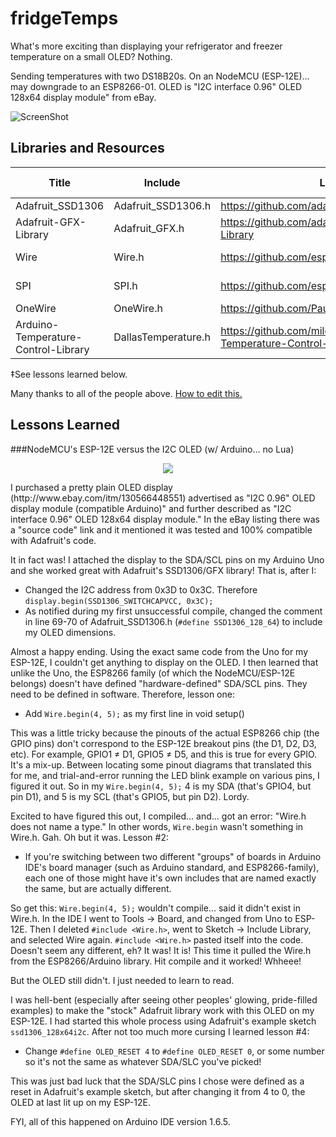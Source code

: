 # fridgeTemps

What's more exciting than displaying your refrigerator and freezer temperature on a small OLED? Nothing.

Sending temperatures with two DS18B20s. On an NodeMCU (ESP-12E)... may downgrade to an ESP8266-01. OLED is "I2C interface 0.96" OLED 128x64 display module" from eBay.

![ScreenShot](http://i.imgur.com/JYmjOTz.jpg)

## Libraries and Resources

Title | Include | Link | w/ IDE?
------|---------|------|----------
Adafruit_SSD1306 | Adafruit_SSD1306.h | https://github.com/adafruit/Adafruit_SSD1306 | No
Adafruit-GFX-Library | Adafruit_GFX.h | https://github.com/adafruit/Adafruit-GFX-Library | No
Wire | Wire.h | https://github.com/esp8266/Arduino | NO!‡
SPI | SPI.h | https://github.com/esp8266/Arduino | NO!‡
OneWire | OneWire.h | https://github.com/PaulStoffregen/OneWire | No
Arduino-Temperature-Control-Library | DallasTemperature.h | https://github.com/milesburton/Arduino-Temperature-Control-Library | No
‡See lessons learned below.

Many thanks to all of the people above. [How to edit this.](https://guides.github.com/features/mastering-markdown/)

## Lessons Learned
###NodeMCU's ESP-12E versus the I2C OLED (w/ Arduino... no Lua)
<p align="center"><img src="http://i.imgur.com/jLLg0gr.jpg"/></p>
I purchased a pretty plain OLED display (http://www.ebay.com/itm/130566448551) advertised as "I2C 0.96" OLED display module (compatible Arduino)" and further described as "I2C interface 0.96" OLED 128x64 display module." In the eBay listing there was a "source code" link and it mentioned it was tested and 100% compatible with Adafruit's code.

It in fact was! I attached the display to the SDA/SCL pins on my Arduino Uno and she worked great with Adafruit's SSD1306/GFX library! That is, after I:
* Changed the I2C address from 0x3D to 0x3C. Therefore `display.begin(SSD1306_SWITCHCAPVCC, 0x3C);`
* As notified during my first unsuccessful compile, changed the comment in line 69-70 of Adafruit_SSD1306.h (`#define SSD1306_128_64`) to include my OLED dimensions.

Almost a happy ending. Using the exact same code from the Uno for my ESP-12E, I couldn't get anything to display on the OLED. I then learned that unlike the Uno, the ESP8266 family (of which the NodeMCU/ESP-12E belongs) doesn't have defined "hardware-defined" SDA/SCL pins. They need to be defined in software. Therefore, lesson one:

* Add `Wire.begin(4, 5);` as my first line in void setup()

This was a little tricky because the pinouts of the actual ESP8266 chip (the GPIO pins) don't correspond to the ESP-12E breakout pins (the D1, D2, D3, etc). For example, GPIO1 ≠ D1, GPIO5 ≠ D5, and this is true for every GPIO. It's a mix-up. Between locating some pinout diagrams that translated this for me, and trial-and-error running the LED blink example on various pins, I figured it out. So in my `Wire.begin(4, 5);` 4 is my SDA (that's GPIO4, but pin D1), and 5 is my SCL (that's GPIO5, but pin D2). Lordy.

Excited to have figured this out, I compiled... and... got an error: "Wire.h does not name a type." In other words, `Wire.begin` wasn't something in Wire.h. Gah. Oh but it was. Lesson #2:

* If you're switching between two different "groups" of boards in Arduino IDE's board manager (such as Arduino standard, and ESP8266-family), each one of those might have it's own includes that are named exactly the same, but are actually different.

So get this: `Wire.begin(4, 5);` wouldn't compile... said it didn't exist in Wire.h. In the IDE I went to Tools -> Board, and changed from Uno to ESP-12E. Then I deleted `#include <Wire.h>`, went to Sketch -> Include Library, and selected Wire again. `#include <Wire.h>` pasted itself into the code. Doesn't seem any different, eh? It was! It is! This time it pulled the Wire.h from the ESP8266/Arduino library. Hit compile and it worked! Whheee!

But the OLED still didn't. I just needed to learn to read.

I was hell-bent (especially after seeing other peoples' glowing, pride-filled examples) to make the "stock" Adafruit library work with this OLED on my ESP-12E. I had started this whole process using Adafruit's example sketch `ssd1306_128x64i2c`. After not too much more cursing I learned lesson #4:

* Change `#define OLED_RESET 4` to `#define OLED_RESET 0`, or some number so it's not the same as whatever SDA/SLC you've picked!

This was just bad luck that the SDA/SLC pins I chose were defined as a reset in Adafruit's example sketch, but after changing it from 4 to 0, the OLED at last lit up on my ESP-12E.

FYI, all of this happened on Arduino IDE version 1.6.5.
